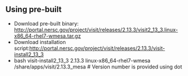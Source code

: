 ## Using pre-built
- Download pre-built binary: http://portal.nersc.gov/project/visit/releases/2.13.3/visit2_13_3.linux-x86_64-rhel7-wmesa.tar.gz
- Download installation script:http://portal.nersc.gov/project/visit/releases/2.13.3/visit-install2_13_3
- bash visit-install2_13_3 2.13.3 linux-x86_64-rhel7-wmesa /share/apps/visit/2.13.3_mesa # Version number is provided using dot
